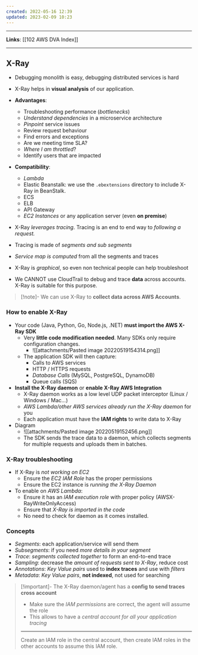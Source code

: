 ```yaml
---
created: 2022-05-16 12:39
updated: 2023-02-09 10:23
---
```

---
**Links**: [[102 AWS DVA Index]]

---
## X-Ray
- Debugging monolith is easy, debugging distributed services is hard
- X-Ray helps in **visual analysis** of our application.
- **Advantages**: 
	- Troubleshooting performance (*bottlenecks*)
	- *Understand dependencies* in a microservice architecture
	- *Pinpoint* service issues
	- Review request behaviour
	- Find errors and exceptions
	- Are we meeting time SLA?
	- *Where I am throttled*?
	- Identify users that are impacted

- **Compatibility**: 
	- *Lambda*
	- Elastic Beanstalk: we use the `.ebextensions` directory to include X-Ray in BeanStalk.
	- ECS
	- ELB
	- API Gateway
	- *EC2 Instances* or any application server (even **on premise**)

- X-Ray *leverages tracing*. Tracing is an end to end way to *following a request.*
- Tracing is made of *segments and sub segments*
- *Service map is computed* from all the segments and traces 
- X-Ray is *graphical*, so even non technical people can help troubleshoot
- We CANNOT use CloudTrail to debug and trace **data** across accounts. X-Ray is suitable for this purpose.

> [!note]- We can use X-Ray to **collect data across AWS Accounts**.

### How to enable X-Ray
- Your code (Java, Python, Go, Node.js, .NET) **must import the AWS X-Ray SDK**
	- Very **little code modification needed**. Many SDKs only require configuration changes.
		- ![[attachments/Pasted image 20220519154314.png]]
	- The application SDK will then capture:
		- Calls to AWS services
		- HTTP / HTTPS requests
		- *Database Calls* (MySQL, PostgreSQL, DynamoDB)
		- Queue calls (SQS)
- **Install the X-Ray daemon** or **enable X-Ray AWS Integration** 
	- X-Ray daemon works as a low level UDP packet interceptor (Linux / Windows / Mac...)
	- *AWS Lambda/other AWS services already run the X-Ray daemon* for you
	- Each application must have the **lAM rights** to write data to X-Ray
- Diagram
	- ![[attachments/Pasted image 20220519152456.png]]
	- The SDK sends the trace data to a daemon, which collects segments for multiple requests and uploads them in batches.

### X-Ray troubleshooting
- If X-Ray is *not working on EC2*
	- Ensure the *EC2 IAM Role* has the proper permissions
	- Ensure the EC2 instance is *running the X-Ray Daemon*
- To enable on *AWS Lambda*:
	- Ensure it has an *lAM execution role* with proper policy (AWSX-RayWriteOnlyAccess)
	- Ensure that *X-Ray is imported in the code*
	- No need to check for daemon as it comes installed.

### Concepts
- *Segments*: each application/service will send them
- *Subsegments*: if you need *more details in your segment*
- *Trace*: *segments collected together* to form an end-to-end trace
- *Sampling*: decrease the *amount of requests sent to X-Ray*, reduce cost
- *Annotations*: *Key Value pairs* used to **index traces** and use with *filters*
- *Metadata*: *Key Value pairs*, **not indexed**, not used for searching

> [!important]- The X-Ray daemon/agent has a **config to send traces cross account**
> - Make sure the *IAM permissions* are correct, the agent will assume the role
> - This allows to have a *central account for all your application tracing*
> ---
> Create an IAM role in the central account, then create IAM roles in the other accounts to assume this IAM role.